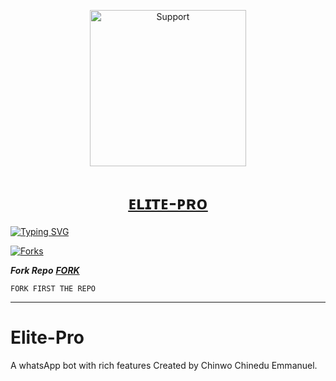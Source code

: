 
</p>
</p>
<p align="center">
  <a href="https://chat.whatsapp.com/GRIeuAnUgk54u2IL5ujUxJ">
    <img alt=Support height="250" src=""> 
    </p>
<h1 align="center">    ᴇʟɪᴛᴇ-ᴘʀᴏ
</h1>
<p align="center"> 
    </p>
    

   [![Typing SVG](https://readme-typing-svg.herokuapp.com?font=Rockstar-ExtraBold&color=F33A6A&lines=WELCOME+TO+ELITE+PRO+MADE+BY;CHINWO+CHINEDU+EMMANUEL;THANKS+FOR+VISITING+MY+REPO)](https://git.io/typing-svg)
   


<p align="left">
  <a href="" target="_blank">
    <img alt="Forks" src="https://img.shields.io/github.com/Elite-Pro-Bot/Elite-Pro/fork" />
  </a>

   ***Fork Repo***
 ***[FORK](https://github.com/Elite-Pro-Bot/Elite-Pro/fork)***

    FORK FIRST THE REPO
---

  
  # Elite-Pro
A whatsApp bot with rich features Created by Chinwo Chinedu Emmanuel.

